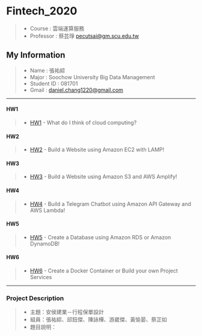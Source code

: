 # Fintech_2020
> * Course : 雲端運算服務
> * Professor : 蔡芸琤 pecutsai@gm.scu.edu.tw

## My Information
> * Name : 張祐綜
> * Major : Soochow University Big Data Management
> * Student ID : 081701
> * Gmail : daniel.chang1220@gmail.com

---


#### HW1
> * [HW1](https://youtu.be/IbbKjBTj3pQ)  - What do I think of cloud computing?


#### HW2
> * [HW2](https://youtu.be/QyvI2S8wrks)  - Build a Website using Amazon EC2 with LAMP!


#### HW3
> * [HW3](https://youtu.be/T3qPVJEkV50)  - Build a Website using Amazon S3 and AWS Amplify!


#### HW4
> * [HW4](https://youtu.be/T3qPVJEkV50)  - Build a Telegram Chatbot using Amazon API Gateway and AWS Lambda!


#### HW5
> * [HW5](https://youtu.be/8c6naNgF-oA)  - Create a Database using Amazon RDS or Amazon DynamoDB!


#### HW6
> * [HW6]()  - Create a Docker Container or Build your own Project Services


---

### Project Description
  > * 主題：安侯建業－行程保單設計
  > * 組員：張祐綜、邱鈺傑、陳詠樺、游崴傑、黃愉晏、蔡芷如
  > * 題目說明：

